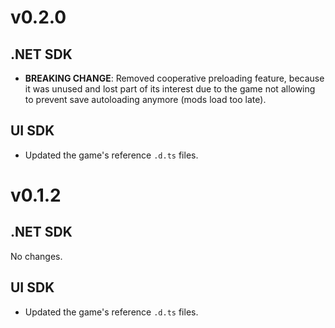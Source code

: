 # v0.2.0

## .NET SDK

- **BREAKING CHANGE**: Removed cooperative preloading feature, because it was unused and lost part
  of its interest due to the game not allowing to prevent save autoloading anymore (mods load too
  late).

## UI SDK

- Updated the game's reference `.d.ts` files.

# v0.1.2

## .NET SDK

No changes.

## UI SDK

- Updated the game's reference `.d.ts` files.
